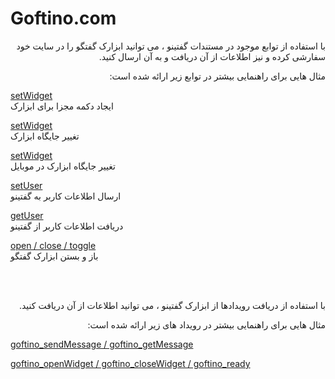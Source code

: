 # Goftino.com

<div dir='rtl'>
<p>
با استفاده از توابع موجود در مستندات گفتینو ، می توانید ابزارک گفتگو را در سایت خود سفارشی کرده و نیز اطلاعات از آن دریافت و به آن ارسال کنید.
</p>
  <p>
مثال هایی برای راهنمایی بیشتر در توابع زیر ارائه شده است:
</p>
  </div>
<div dir='ltr'>
  
[setWidget](setWidget.html)
<br>
ایجاد دکمه مجزا برای ابزارک


[setWidget](setWidget-position.html)
<br>
تغییر جایگاه ابزارک

[setWidget](setWidget-position-mobile.html)
<br>
تغییر جایگاه ابزارک در موبایل


[setUser](setUser.html)
<br>
ارسال اطلاعات کاربر به گفتینو


[getUser](getUser.html)
<br>
دریافت اطلاعات کاربر از گفتینو


[open / close / toggle](open_close_toggle.html)
<br>
باز و بستن ابزارک گفتگو


</div>

<br><br>

<div dir='rtl'>
<p>
با استفاده از دریافت رویدادها از ابزارک گفتینو ، می توانید اطلاعات از آن دریافت کنید.
</p>
  <p>
مثال هایی برای راهنمایی بیشتر در رویداد های زیر ارائه شده است:
</p>
  </div>
<div dir='ltr'>
  
[goftino_sendMessage / goftino_getMessage](events.html)

[goftino_openWidget / goftino_closeWidget / goftino_ready](events.html)

</div>
